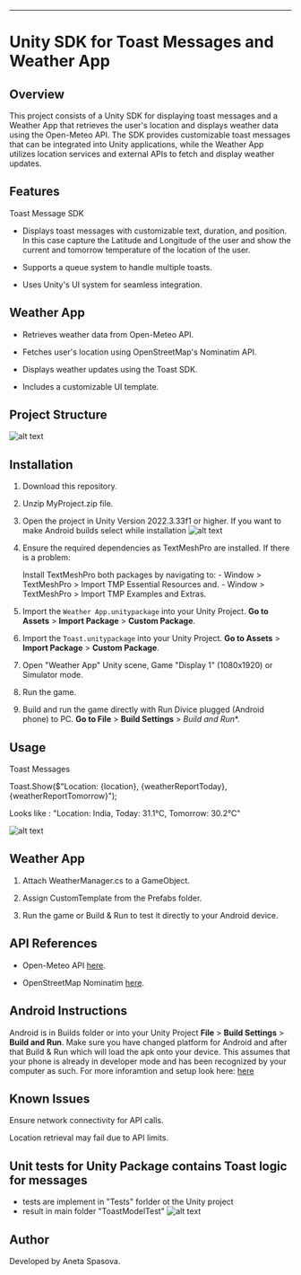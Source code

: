
________________________________________________________________________________


# Unity SDK for Toast Messages and Weather App

## Overview

This project consists of a Unity SDK for displaying toast messages and a Weather App that retrieves the user's location and displays weather data using the Open-Meteo API. The SDK provides customizable toast messages that can be integrated into Unity applications, while the Weather App utilizes location services and external APIs to fetch and display weather updates. 

## Features

Toast Message SDK

- Displays toast messages with customizable text, duration, and position. In this case capture the Latitude and Longitude of the user and show the current and tomorrow temperature of the location of the user.

- Supports a queue system to handle multiple toasts.

- Uses Unity's UI system for seamless integration.

## Weather App

- Retrieves weather data from Open-Meteo API.

- Fetches user's location using OpenStreetMap's Nominatim API.

- Displays weather updates using the Toast SDK.

- Includes a customizable UI template.

## Project Structure



![alt text](project_structure.png)



## Installation

1. Download this repository.

2. Unzip MyProject.zip file.

3. Open the project in Unity Version 2022.3.33f1 or higher. If you want to make Android builds select while installation ![alt text](image.png)
   
4. Ensure the required dependencies as TextMeshPro are installed. If there is a problem:
  
     Install TextMeshPro both packages by navigating to:
        - Window > TextMeshPro > Import TMP Essential Resources and.
        - Window > TextMeshPro > Import TMP Examples and Extras.

5. Import the `Weather App.unitypackage` into your Unity Project. **Go to Assets** > **Import Package** > **Custom Package**. 

6. Import the `Toast.unitypackage` into your Unity Project. **Go to Assets** > **Import Package** > **Custom Package**.
   
7. Open "Weather App" Unity scene, Game "Display 1" (1080x1920) or Simulator mode.
   
8. Run the game.
   
9. Build and run the game directly with Run Divice plugged (Android phone) to PC. **Go to File** > **Build Settings** > *Build and Run**.
   


## Usage

Toast Messages

Toast.Show($"Location: {location}, {weatherReportToday}, {weatherReportTomorrow}");

Looks like : "Location: India, Today: 31.1°C, Tomorrow: 30.2°C"


![alt text](result.png)



## Weather App

1. Attach WeatherManager.cs to a GameObject.

2. Assign CustomTemplate from the Prefabs folder.

3. Run the game or Build & Run to test it directly to your Android device.

## API References

- Open-Meteo API [here](https://open-meteo.com/en/docs#api-documentation).

- OpenStreetMap Nominatim [here](https://nominatim.openstreetmap.org/reverse?format=json).

## Android Instructions

Android is in Builds folder or into your Unity Project  **File** > **Build Settings** > **Build and Run**. Make sure you have changed platform for Android and after that Build & Run which will load the apk onto your device. This assumes that your phone is already in developer mode and has been recognized by your computer as such. For more inforamtion and setup look here: [here](http://docs.unity3d.com/Manual/android-sdksetup.html)

## Known Issues

Ensure network connectivity for API calls.

Location retrieval may fail due to API limits.

## Unit tests for Unity Package contains Toast logic for messages

- tests are implement in "Tests" forlder ot the Unity project
- result in main folder "ToastModelTest" ![alt text](ToastModelTest-1.png)

## Author

Developed by Aneta Spasova.


